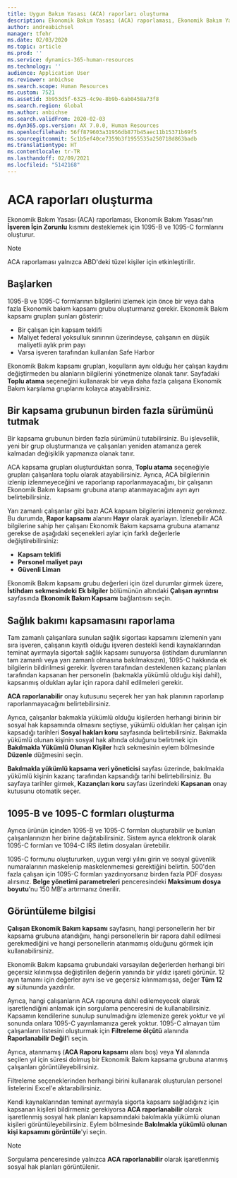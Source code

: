 ```yaml
---
title: Uygun Bakım Yasası (ACA) raporları oluşturma
description: Ekonomik Bakım Yasası (ACA) raporlaması, Ekonomik Bakım Yasası'nın **İşveren İçin Zorunlu** kısmını desteklemek için 1095-B ve 1095-C formlarını oluşturur.
author: andreabichsel
manager: tfehr
ms.date: 02/03/2020
ms.topic: article
ms.prod: ''
ms.service: dynamics-365-human-resources
ms.technology: ''
audience: Application User
ms.reviewer: anbichse
ms.search.scope: Human Resources
ms.custom: 7521
ms.assetid: 3b953d5f-6325-4c9e-8b9b-6ab0458a73f8
ms.search.region: Global
ms.author: anbichse
ms.search.validFrom: 2020-02-03
ms.dyn365.ops.version: AX 7.0.0, Human Resources
ms.openlocfilehash: 56ff879603a31956db877b45aec11b15371b69f5
ms.sourcegitcommit: 5c1b5ef40ce7359b3f1955535a250718d863badb
ms.translationtype: HT
ms.contentlocale: tr-TR
ms.lasthandoff: 02/09/2021
ms.locfileid: "5142168"
---
```

# <a name="generate-aca-reports"></a>ACA raporları oluşturma

Ekonomik Bakım Yasası (ACA) raporlaması, Ekonomik Bakım Yasası'nın **İşveren İçin Zorunlu** kısmını desteklemek için 1095-B ve 1095-C formlarını oluşturur.

> [!NOTE]
> ACA raporlaması yalnızca ABD'deki tüzel kişiler için etkinleştirilir.

## <a name="getting-started"></a>Başlarken

1095-B ve 1095-C formlarının bilgilerini izlemek için önce bir veya daha fazla Ekonomik bakım kapsamı grubu oluşturmanız gerekir. Ekonomik Bakım kapsamı grupları şunları gösterir:

- Bir çalışan için kapsam teklifi
- Maliyet federal yoksulluk sınırının üzerindeyse, çalışanın en düşük maliyetli aylık prim payı
- Varsa işveren tarafından kullanılan Safe Harbor

Ekonomik Bakım kapsamı grupları, koşulların aynı olduğu her çalışan kaydını değiştirmeden bu alanların bilgilerini yönetmenize olanak tanır. Sayfadaki **Toplu atama** seçeneğini kullanarak bir veya daha fazla çalışana Ekonomik Bakım karşılama gruplarını kolayca atayabilirsiniz.

## <a name="maintaining-multiple-versions-of-a-coverage-group"></a>Bir kapsama grubunun birden fazla sürümünü tutmak

Bir kapsama grubunun birden fazla sürümünü tutabilirsiniz. Bu işlevsellik, yeni bir grup oluşturmanıza ve çalışanları yeniden atamanıza gerek kalmadan değişiklik yapmanıza olanak tanır. 

ACA kapsama grupları oluşturduktan sonra, **Toplu atama** seçeneğiyle grupları çalışanlara toplu olarak atayabilirsiniz. Ayrıca, ACA bilgilerinin izlenip izlenmeyeceğini ve raporlanıp raporlanmayacağını, bir çalışanın Ekonomik Bakım kapsamı grubuna atanıp atanmayacağını ayrı ayrı belirtebilirsiniz.

Yarı zamanlı çalışanlar gibi bazı ACA kapsam bilgilerini izlemeniz gerekmez. Bu durumda, **Rapor kapsamı** alanını **Hayır** olarak ayarlayın. İzlenebilir ACA bilgilerine sahip her çalışanı Ekonomik Bakım kapsama grubuna atamanız gerekse de aşağıdaki seçenekleri aylar için farklı değerlerle değiştirebilirsiniz:

- **Kapsam teklifi**
- **Personel maliyet payı**
- **Güvenli Liman**

Ekonomik Bakım kapsamı grubu değerleri için özel durumlar girmek üzere, **İstihdam sekmesindeki** **Ek bilgiler** bölümünün altındaki **Çalışan ayrıntısı** sayfasında **Ekonomik Bakım Kapsamı** bağlantısını seçin.

## <a name="reporting-health-care-coverage"></a>Sağlık bakımı kapsamasını raporlama

Tam zamanlı çalışanlara sunulan sağlık sigortası kapsamını izlemenin yanı sıra işveren, çalışanın kayıtlı olduğu işveren destekli kendi kaynaklarından teminat ayırmayla sigortalı sağlık kapsamı sunuyorsa (istihdam durumlarının tam zamanlı veya yarı zamanlı olmasına bakılmaksızın), 1095-C hakkında ek bilgilerin bildirilmesi gerekir. İşveren tarafından desteklenen kazanç planları tarafından kapsanan her personelin (bakmakla yükümlü olduğu kişi dahil), kapsanmış oldukları aylar için rapora dahil edilmeleri gerekir. 

**ACA raporlanabilir** onay kutusunu seçerek her yan hak planının raporlanıp raporlanmayacağını belirtebilirsiniz.

Ayrıca, çalışanlar bakmakla yükümlü olduğu kişilerden herhangi birinin bir sosyal hak kapsamında olmasını seçtiyse, yükümlü oldukları her çalışan için kapsadığı tarihleri **Sosyal hakları koru** sayfasında belirtebilirsiniz. Bakmakla yükümlü olunan kişinin sosyal hak altında olduğunu belirtmek için **Bakılmakla Yükümlü Olunan Kişiler** hızlı sekmesinin eylem bölmesinde **Düzenle** düğmesini seçin.

**Bakılmakla yükümlü kapsama veri yöneticisi** sayfası üzerinde, bakılmakla yükümlü kişinin kazanç tarafından kapsandığı tarihi belirtebilirsiniz. Bu sayfaya tarihler girmek, **Kazançları koru** sayfası üzerindeki **Kapsanan** onay kutusunu otomatik seçer.

## <a name="generate-1095-b-and-1095-c-forms"></a>1095-B ve 1095-C formları oluşturma

Ayrıca ürünün içinden 1095-B ve 1095-C formları oluşturabilir ve bunları çalışanlarınızın her birine dağıtabilirsiniz. Sistem ayrıca elektronik olarak 1095-C formları ve 1094-C IRS iletim dosyaları üretebilir.  

1095-C formunu oluştururken, uygun vergi yılını girin ve sosyal güvenlik numaralarının maskelenip maskelenmemesi gerektiğini belirtin. 500'den fazla çalışan için 1095-C formları yazdırıyorsanız birden fazla PDF dosyası alırsınız. **Belge yönetimi parametreleri** penceresindeki **Maksimum dosya boyutu**'nu 150 MB'a artırmanız önerilir.

## <a name="viewing-information"></a>Görüntüleme bilgisi

**Çalışan Ekonomik Bakım kapsamı** sayfasını, hangi personellerin her bir kapsama grubuna atandığını, hangi personellerin bir rapora dahil edilmesi gerekmediğini ve hangi personellerin atanmamış olduğunu görmek için kullanabilirsiniz.

Ekonomik Bakım kapsama grubundaki varsayılan değerlerden herhangi biri geçersiz kılınmışsa değiştirilen değerin yanında bir yıldız işareti görünür. 12 ayın tamamı için değerler aynı ise ve geçersiz kılınmamışsa, değer **Tüm 12 ay** sütununda yazdırılır.

Ayrıca, hangi çalışanların ACA raporuna dahil edilemeyecek olarak işaretlendiğini anlamak için sorgulama penceresini de kullanabilirsiniz. Kapsamın kendilerine sunulup sunulmadığını izlemenize gerek yoktur ve yıl sonunda onlara 1095-C yayınlamanıza gerek yoktur. 1095-C almayan tüm çalışanların listesini oluşturmak için **Filtreleme ölçütü** alanında **Raporlanabilir Değil**'i seçin.

Ayrıca, atanmamış (**ACA Raporu kapsamı** alanı boş) veya **Yıl** alanında seçilen yıl için süresi dolmuş bir Ekonomik Bakım kapsama grubuna atanmış çalışanları görüntüleyebilirsiniz.

Filtreleme seçeneklerinden herhangi birini kullanarak oluşturulan personel listelerini Excel'e aktarabilirsiniz.

Kendi kaynaklarından teminat ayırmayla sigorta kapsamı sağladığınız için kapsanan kişileri bildirmeniz gerekiyorsa **ACA raporlanabilir** olarak işaretlenmiş sosyal hak planları kapsamındaki bakılmakla yükümlü olunan kişileri görüntüleyebilirsiniz. Eylem bölmesinde **Bakılmakla yükümlü olunan kişi kapsamını görüntüle**'yi seçin.

> [!NOTE]
> Sorgulama penceresinde yalnızca **ACA raporlanabilir** olarak işaretlenmiş sosyal hak planları görüntülenir.
